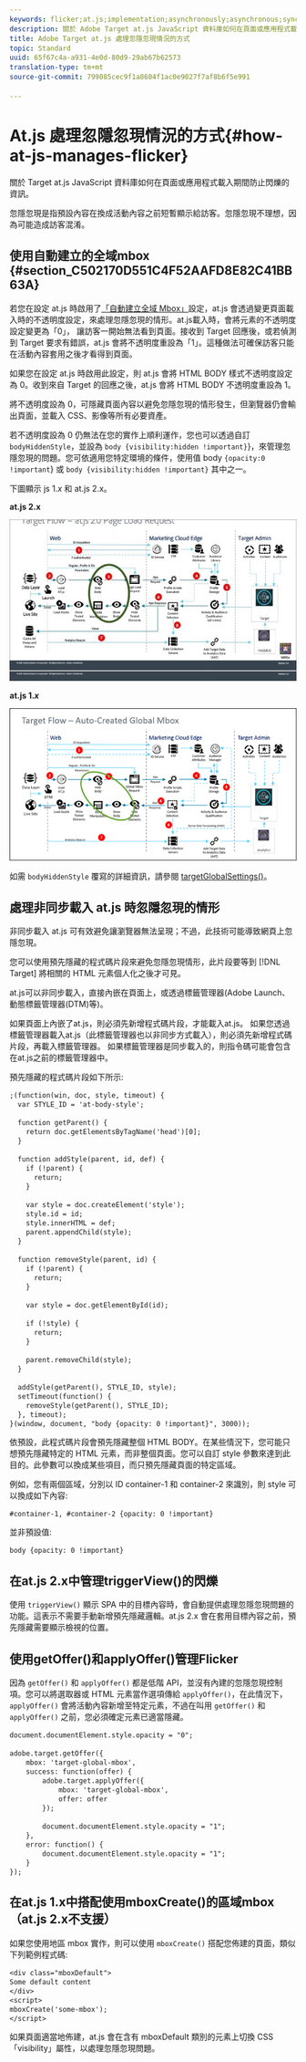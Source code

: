 ```yaml
---
keywords: flicker;at.js;implementation;asynchronously;asynchronous;synchronously;synchronous
description: 關於 Adobe Target at.js JavaScript 資料庫如何在頁面或應用程式載入期間防止忽隱忽現的資訊。
title: Adobe Target at.js 處理忽隱忽現情況的方式
topic: Standard
uuid: 65f67c4a-a931-4e0d-80d9-29ab67b62573
translation-type: tm+mt
source-git-commit: 799085cec9f1a8604f1ac0e9027f7af8b6f5e991

---
```



# At.js 處理忽隱忽現情況的方式{#how-at-js-manages-flicker}

關於 Target at.js JavaScript 資料庫如何在頁面或應用程式載入期間防止閃爍的資訊。

忽隱忽現是指預設內容在換成活動內容之前短暫顯示給訪客。忽隱忽現不理想，因為可能造成訪客混淆。

## 使用自動建立的全域mbox {#section_C502170D551C4F52AAFD8E82C41BB63A}

若您在設定 at.js 時啟用了[「自動建立全域 Mbox」](../../../c-implementing-target/c-implementing-target-for-client-side-web/t-mbox-download/c-understanding-global-mbox/understanding-global-mbox.md#concept_76AC0EC995A048238F3220F53773DB13)設定，at.js 會透過變更頁面載入時的不透明度設定，來處理忽隱忽現的情形。at.js載入時，會將元素的不透明度設定變更為「0」， <body> 讓訪客一開始無法看到頁面。接收到 Target 回應後，或若偵測到 Target 要求有錯誤，at.js 會將不透明度重設為「1」。這種做法可確保訪客只能在活動內容套用之後才看得到頁面。

如果您在設定 at.js 時啟用此設定，則 at.js 會將 HTML BODY 樣式不透明度設定為 0。收到來自 Target 的回應之後，at.js 會將 HTML BODY 不透明度重設為 1。

將不透明度設為 0，可隱藏頁面內容以避免忽隱忽現的情形發生，但瀏覽器仍會輸出頁面，並載入 CSS、影像等所有必要資產。

若不透明度設為 0 仍無法在您的實作上順利運作，您也可以透過自訂 `bodyHiddenStyle`，並設為 `body {visibility:hidden !important}`}，來管理忽隱忽現的問題。您可依適用您特定環境的條件，使用值 body `{opacity:0 !important`} 或 `body {visibility:hidden !important}` 其中之一。

下圖顯示 js 1.*x* 和 at.js 2.x。

**at.js 2.x**

![Target 流程: at.js 頁面載入要求](/help/c-implementing-target/c-implementing-target-for-client-side-web/assets/atjs-20-flow-page-load-request.png)

**at.js 1.*x***

![](assets/target-flow2.png)

如需 `bodyHiddenStyle` 覆寫的詳細資訊，請參閱 [targetGlobalSettings()](/help/c-implementing-target/c-implementing-target-for-client-side-web/targetgobalsettings.md)。

## 處理非同步載入 at.js 時忽隱忽現的情形

非同步載入 at.js 可有效避免讓瀏覽器無法呈現；不過，此技術可能導致網頁上忽隱忽現。

您可以使用預先隱藏的程式碼片段來避免忽隱忽現情形，此片段要等到 [!DNL Target] 將相關的 HTML 元素個人化之後才可見。

at.js可以非同步載入，直接內嵌在頁面上，或透過標籤管理器(Adobe Launch、動態標籤管理器(DTM)等)。

如果頁面上內嵌了at.js，則必須先新增程式碼片段，才能載入at.js。 如果您透過標籤管理器載入at.js（此標籤管理器也以非同步方式載入），則必須先新增程式碼片段，再載入標籤管理器。 如果標籤管理器是同步載入的，則指令碼可能會包含在at.js之前的標籤管理器中。

預先隱藏的程式碼片段如下所示:

```
;(function(win, doc, style, timeout) {
  var STYLE_ID = 'at-body-style';

  function getParent() {
    return doc.getElementsByTagName('head')[0];
  }

  function addStyle(parent, id, def) {
    if (!parent) {
      return;
    }

    var style = doc.createElement('style');
    style.id = id;
    style.innerHTML = def;
    parent.appendChild(style);
  }

  function removeStyle(parent, id) {
    if (!parent) {
      return;
    }

    var style = doc.getElementById(id);

    if (!style) {
      return;
    }

    parent.removeChild(style);
  }

  addStyle(getParent(), STYLE_ID, style);
  setTimeout(function() {
    removeStyle(getParent(), STYLE_ID);
  }, timeout);
}(window, document, "body {opacity: 0 !important}", 3000));
```

依預設，此程式碼片段會預先隱藏整個 HTML BODY。在某些情況下，您可能只想預先隱藏特定的 HTML 元素，而非整個頁面。您可以自訂 style 參數來達到此目的。此參數可以換成某些項目，而只預先隱藏頁面的特定區域。

例如，您有兩個區域，分別以 ID container-1 和 container-2 來識別，則 style 可以換成如下內容:

```
#container-1, #container-2 {opacity: 0 !important}
```

並非預設值:

```
body {opacity: 0 !important}
```

## 在at.js 2.x中管理triggerView()的閃爍

使用 `triggerView()` 顯示 SPA 中的目標內容時，會自動提供處理忽隱忽現問題的功能。這表示不需要手動新增預先隱藏邏輯。at.js 2.x 會在套用目標內容之前，預先隱藏需要顯示檢視的位置。

## 使用getOffer()和applyOffer()管理Flicker

因為 `getOffer()` 和 `applyOffer()` 都是低階 API，並沒有內建的忽隱忽現控制項。您可以將選取器或 HTML 元素當作選項傳給 `applyOffer()`，在此情況下，`applyOffer()` 會將活動內容新增至特定元素，不過在叫用 `getOffer()` 和 `applyOffer()` 之前，您必須確定元素已適當隱藏。

```
document.documentElement.style.opacity = "0";
 
adobe.target.getOffer({
    mbox: 'target-global-mbox',
    success: function(offer) {
        adobe.target.applyOffer({
            mbox: 'target-global-mbox',
            offer: offer
        });
 
        document.documentElement.style.opacity = "1";
    },
    error: function() {
        document.documentElement.style.opacity = "1";        
    }
});
```

## 在at.js 1.x中搭配使用mboxCreate()的區域mbox（at.js 2.x不支援）

如果您使用地區 mbox 實作，則可以使用 `mboxCreate()` 搭配您佈建的頁面，類似下列範例程式碼:

```
<div class="mboxDefault">
Some default content
</div>
<script>
mboxCreate('some-mbox');
</script>
```

如果頁面適當地佈建，at.js 會在含有 mboxDefault 類別的元素上切換 CSS「visibility」屬性，以處理忽隱忽現問題。
